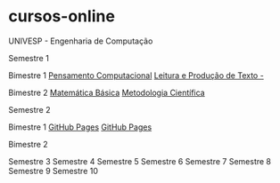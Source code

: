 # cursos-online

UNIVESP - Engenharia de Computação

Semestre 1

Bimestre 1
[Pensamento Computacional](https://www.youtube.com/playlist?list=PLxI8Can9yAHdhRx3TIqX_B3C20ETZEV_V)
[Leitura e Produção de Texto - ](https://www.youtube.com/playlist?list=PLxI8Can9yAHemh_YJh9GtkIUljZbI7Tvw)

Bimestre 2
[Matemática Básica](https://www.youtube.com/playlist?list=PLxI8Can9yAHfkC-n82rUOWb-A6LYi7U4a)
[Metodologia Científica](https://www.youtube.com/playlist?list=PLxI8Can9yAHcZW4W6dht9temszDfmDsif)


Semestre 2

Bimestre 1
[GitHub Pages](https://pages.github.com/)
[GitHub Pages](https://pages.github.com/)

Bimestre 2

Semestre 3
Semestre 4
Semestre 5
Semestre 6
Semestre 7
Semestre 8
Semestre 9
Semestre 10

